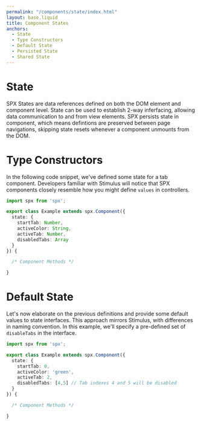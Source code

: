 ```yaml
---
permalink: "/components/state/index.html"
layout: base.liquid
title: Component States
anchors:
  - State
  - Type Constructors
  - Default State
  - Persisted State
  - Shared State
---
```


# State

SPX States are data references defined on both the DOM element and component level. State can be used to establish 2-way inferfacing, allowing data communication to and from view elements. SPX persists state in component, which means defintions are preserved between page navigations, skipping state resets whenever a component unmounts from the DOM.

# Type Constructors

In the following code snippet, we've defined some state for a tab component. Developers familiar with Stimulus will notice that SPX components closely resemble how you might define `values` in controllers.

<!-- prettier-ignore -->
```ts
import spx from 'spx';

export class Example extends spx.Component({
  state: {
    startTab: Number,
    activeColor: String,
    activeTab: Number,
    disabledTabs: Array
  }
}) {

  /* Component Methods */

}
```

# Default State

Let's now elaborate on the previous definitions and provide some default values to state interfaces. This approach mirrors Stimulus, with differences in naming convention. In this example, we'll specify a pre-defined set of `disableTabs` in the interface.

<!-- prettier-ignore -->
```ts
import spx from 'spx';

export class Example extends spx.Component({
  state: {
    startTab: 0,
    activeColor: 'green',
    activeTab: 2,
    disabledTabs: [4,5] // Tab indexes 4 and 5 will be disabled
  }
}) {

  /* Component Methods */

}
```
